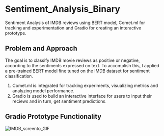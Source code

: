 # Sentiment_Analysis_Binary
Sentiment Analysis of IMDB reviews using BERT model, Comet.ml for tracking and experimentation and Gradio for creating an interactive prototype.
## Problem and Approach
The goal is to classify IMDB movie reviews as positive or negative, according to the sentiments expressed on text. To accomplish this, I applied a pre-trained BERT model fine tuned on the IMDB dataset for sentiment classification. 
  1. Comet.ml is integrated for tracking experiments, visualizing metrics and analyzing      model performance.
  2. Gradio is used to build an interactive interface for users to input their reciews       and in turn, get sentiment predictions.
## Gradio Prototype Functionality
![IMDB_screento_GIF](https://github.com/user-attachments/assets/b1e271d7-1d70-4ffc-8fb5-c02892fa20d3)

